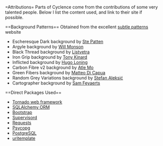 =Attributions=
Parts of Cyclence come from the contributions of some very talented
people. Below I list the content used, and link to their site if possible.

==Background Patterns==
Obtained from the excellent [subtle patterns](http://subtlepatterns.com) website
* Escheresque Dark background by [Ste Patten](http://subtlepatterns.com/escheresque-dark/)
* Argyle background by [Will Monson](http://subtlepatterns.com/argyle/)
* Black Thread background by [Listvetra](http://listvetra.ru/)
* Iron Grip background by [Tony Kinard](http://www.tonykinard.net/)
* Inflicted background by [Hugo Loning](http://www.inflicted.nl/)
* Carbon Fibre v2 background by [Atle Mo](http://atlemo.com/)
* Green Fibers background by [Matteo Di Capua](http://www.matteodicapua.com/)
* Random Grey Variations background by [Stefan Aleksić](http://www.mentalwarddesign.com/)
* Cartographer background by [Sam Feyaerts](http://sam.feyaerts.me/)

==Direct Packages Used==
* [Tornado web framework](http://tornadoweb.org/)
* [SQLAlchemy ORM](http://sqlalchemy.org)
* [Bootstrap](http://twitter.github.com/bootstrap/)
* [Supervisord](http://supervisord.org/)
* [Requests](http://docs.python-requests.org/en/latest/)
* [Psycopg](http://initd.org/psycopg/)
* [PostgreSQL](http://www.postgresql.org)
* [uritemplate](https://github.com/uri-templates/uritemplate-py)

